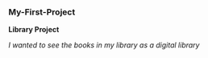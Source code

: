 ### My-First-Project


**Library Project**

*I wanted to see the books in my library as a digital library*
